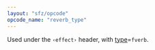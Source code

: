 ```yaml
---
layout: "sfz/opcode"
opcode_name: "reverb_type"
---
```

Used under the `‹effect›` header, with [type]=`fverb`.

[type]: type#fverb
